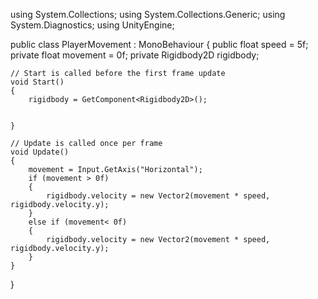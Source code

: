 using System.Collections;
using System.Collections.Generic;
using System.Diagnostics;
using UnityEngine;

public class PlayerMovement : MonoBehaviour
{
    public float speed = 5f;
    private float movement = 0f;
    private Rigidbody2D rigidbody;

    // Start is called before the first frame update
    void Start()
    {
        rigidbody = GetComponent<Rigidbody2D>();

        
    }

    // Update is called once per frame
    void Update()
    {
        movement = Input.GetAxis("Horizontal");
        if (movement > 0f)
        {
            rigidbody.velocity = new Vector2(movement * speed, rigidbody.velocity.y);
        }
        else if (movement< 0f)
        {
            rigidbody.velocity = new Vector2(movement * speed, rigidbody.velocity.y);
        }
    }
}

